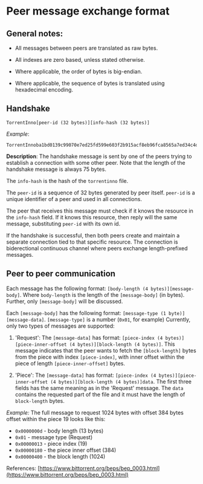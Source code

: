 # Peer message exchange format

## General notes:

- All messages between peers are translated as raw bytes.

- All indexes are zero based, unless stated otherwise.

- Where applicable, the order of bytes is big-endian.

- Where applicable, the sequence of bytes is translated using hexadecimal encoding. 

## Handshake
```
TorrentInno[peer-id (32 bytes)][info-hash (32 bytes)]
```
*Example*:
```
TorrentInnoba1bd0139c99070e7ed25fd599e603f2b915acf8eb96fca8565a7ed34c4d705441bbcd3f70fbbbac8b5171869c75e274f0b1a6c54f784dc0f763cebb446eee5d
```

**Description**:
The handshake message is sent by one of the peers trying to establish a connection with some other peer. Note that the length of the handshake message is always 75 bytes.

The `info-hash` is the hash of the `torrentinno` file. 

The `peer-id` is a sequence of 32 bytes generated by peer itself. `peer-id` is a unique identifier of a peer and used in all connections.

The peer that receives this message must check if it knows the resource in the `info-hash` field. If it knows this resource, then reply will the same message, substituting `peer-id` with its own id.

If the handshake is successful, then both peers create and maintain a separate connection tied to that specific resource. The connection is biderectional continuous channel where peers exchange length-prefixed messages.

## Peer to peer communication

Each message has the following format: `[body-length (4 bytes)][message-body]`. Where `body-length` is the length of the `[message-body]` (in bytes). Further, only `[message-body]` will be discussed.

Each `[message-body]` has the following format: `[message-type (1 byte)][message-data]`. `[message-type]` is a number (`0x01`, for example)
Currently, only two types of messages are supported:
1) 'Request':  The `[message-data]` has format: `[piece-index (4 bytes)][piece-inner-offset (4 bytes)][block-length (4 bytes)]`. 
This message indicates that the peer wants to fetch the `[block-length]` bytes from the piece with index `[piece-index]`, with inner offset within the piece of length `[piece-inner-offset]` bytes.

2) 'Piece': The `[message-data]` has format: `[piece-index (4 bytes)][piece-inner-offset (4 bytes)][block-length (4 bytes)]data`. The first three fields has the same meaning as in the 'Request' message. The `data` contains the requested part of the file and it must have the length of `block-length` bytes.

*Example:*
The full message to request 1024 bytes with offset 384 bytes offset within the piece 19 looks like this:

- `0x0000000d` - body length (13 bytes)
- `0x01` - message type (Request)
- `0x00000013` - piece index (19)
- `0x00000180` - the piece inner offset (384)
- `0x00000400` - the block length (1024)

References:
[https://www.bittorrent.org/beps/bep_0003.html](https://www.bittorrent.org/beps/bep_0003.html)
